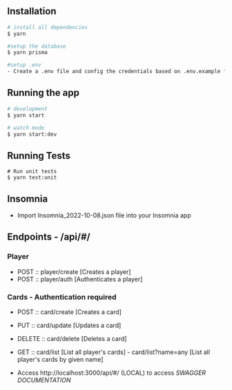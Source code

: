 ## Installation

```bash
# install all dependencies
$ yarn

#setup the database
$ yarn prisma

#setup .env
- Create a .env file and config the credentials based on .env.example file
```

## Running the app

```bash
# development
$ yarn start

# watch mode
$ yarn start:dev
```

## Running Tests
```
# Run unit tests
$ yarn test:unit
```

## Insomnia

- Import Insomnia_2022-10-08.json file into your Insomnia app

## Endpoints - /api/#/

### Player
- POST :: player/create [Creates a player]
- POST :: player/auth [Authenticates a player]

### Cards - Authentication required
- POST :: card/create [Creates a card]
- PUT :: card/update [Updates a card]
- DELETE :: card/delete [Deletes a card]
- GET :: card/list [List all player's cards] - card/list?name=any [List all player's cards by given name]


- Access http://localhost:3000/api/#/ (LOCAL) to access *SWAGGER DOCUMENTATION*
